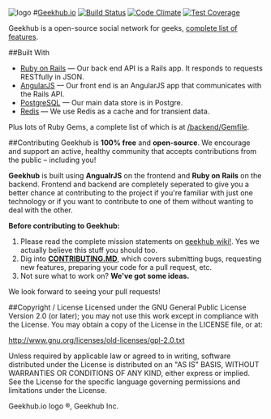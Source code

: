 ![logo](https://github.com/adham90/geekhub/blob/master/logo.jpg "geekhub.io")
#[Geekhub.io](http://www.geekhub.io) [![Build Status](https://travis-ci.org/adham90/geekhub.svg?branch=master)](https://travis-ci.org/adham90/geekhub) [![Code Climate](https://codeclimate.com/github/adham90/geekhub/badges/gpa.svg)](https://codeclimate.com/github/adham90/geekhub) [![Test Coverage](https://codeclimate.com/github/adham90/geekhub/badges/coverage.svg)](https://codeclimate.com/github/adham90/geekhub)

Geekhub is a open-source social network for geeks, [complete list of features](https://github.com/adham90/geekhub/wiki/Features).

##Built With

* [Ruby on Rails] — Our back end API is a Rails app. It responds to requests RESTfully in JSON.
* [AngularJS] — Our front end is an AngularJS app that communicates with the Rails API.
* [PostgreSQL] — Our main data store is in Postgre.
* [Redis] — We use Redis as a cache and for transient data.

Plus lots of Ruby Gems, a complete list of which is at [/backend/Gemfile].


##Contributing
Geekhub is **100% free** and **open-source**. We encourage and support an active, healthy community that accepts contributions from the public – including you!

**Geekhub** is built using **AngualrJS** on the frontend and **Ruby on Rails** on the backend. Frontend and backend are completely seperated to give you a better chance at contributing to the project if you're familiar with just one technology or if you want to contribute to one of them without wanting to deal with the other.

**Before contributing to Geekhub:**

1. Please read the complete mission statements on [geekhub wiki!]. Yes we actually believe this stuff you should too.
2. Dig into **[CONTRIBUTING.MD]**, which covers submitting bugs, requesting new features, preparing your code for a pull request, etc.
3. Not sure what to work on? **We've got some ideas.**

We look forward to seeing your pull requests!


##Copyright / License
Licensed under the GNU General Public License Version 2.0 (or later); you may not use this work except in compliance with the License. You may obtain a copy of the License in the LICENSE file, or at:

http://www.gnu.org/licenses/old-licenses/gpl-2.0.txt

Unless required by applicable law or agreed to in writing, software distributed under the License is distributed on an "AS IS" BASIS, WITHOUT WARRANTIES OR CONDITIONS OF ANY KIND, either express or implied. See the License for the specific language governing permissions and limitations under the License.

Geekhub.io logo ®, Geekhub Inc.



[Geekhub]: http://www.geekhub.io
[Ruby on Rails]: https://github.com/rails/rails
[AngularJS]: https://github.com/angular/angular.js
[PostgreSQL]: https://github.com/postgres/postgres
[Redis]: https://github.com/antirez/redis
[/backend/Gemfile]: https://github.com/adham90/geekhub/blob/master/backend%2FGemfile
[CONTRIBUTORS.md]: https://github.com/adham90/geekhub/blob/master/CONTRIBUTORS.md
[CONTRIBUTING.md]: https://github.com/adham90/geekhub/blob/master/CONTRIBUTING.md
[geekhub wiki!]: https://github.com/adham90/geekhub/wiki
